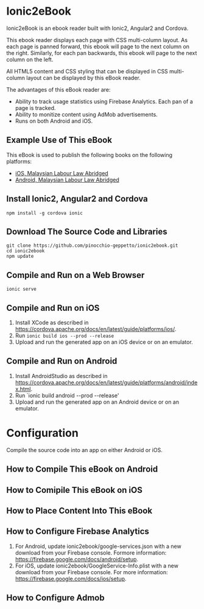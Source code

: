 # Ionic2eBook
Ionic2eBook is an ebook reader built with Ionic2, Angular2 and Cordova.

This ebook reader displays each page with CSS multi-column layout. As each page is panned forward, this ebook will page to the next column on the right. Similarly, for each pan backwards, this ebook will page to the next column on the left.

All HTML5 content and CSS styling that can be displayed in CSS multi-column layout can be displayed by this eBook reader.

The advantages of this eBook reader are:
- Ability to track usage statistics using Firebase Analytics. Each pan of a page is tracked.
- Ability to monitize content using AdMob advertisements.
- Runs on both Android and iOS.

## Example Use of This eBook
This eBook is used to publish the following books on the following platforms:
- [iOS, Malaysian Labour Law Abridged](https://itunes.apple.com/pk/app/malaysian-labour-law-abridged/id991514757?mt=8)
- [Android, Malaysian Labour Law Abridged](https://play.google.com/store/apps/details?id=com.singularmosaic.malaysianlabourlaw&hl=en)

## Install Ionic2, Angular2 and Cordova
```
npm install -g cordova ionic
```

## Download The Source Code and Libraries
```
git clone https://github.com/pinocchio-geppetto/ionic2ebook.git
cd ionic2ebook
npm update
```

## Compile and Run on a Web Browser
```
ionic serve
```

## Compile and Run on iOS
1. Install XCode as described in https://cordova.apache.org/docs/en/latest/guide/platforms/ios/.
2. Run `ionic build ios --prod --release`
3. Upload and run the generated app on an iOS device or on an emulator.

## Compile and Run on Android
1. Install AndroidStudio as described in https://cordova.apache.org/docs/en/latest/guide/platforms/android/index.html.
2. Run `ionic build android --prod --release'
3. Upload and run the generated app on an Android device or on an emulator.

# Configuration
Compile the source code into an app on either Android or iOS.

## How to Compile This eBook on Android

## How to Comipile This eBook on iOS

## How to Place Content Into This eBook

## How to Configure Firebase Analytics
1. For Android, update ionic2ebook/google-services.json with a new download from your Firebase console. Formore information: https://firebase.google.com/docs/android/setup.
2. For iOS, update ionic2ebook/GoogleService-Info.plist with a new download from your Firebase console. For more information: https://firebase.google.com/docs/ios/setup.

## How to Configure Admob

